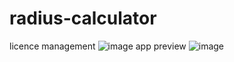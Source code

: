 # radius-calculator

licence management
![image](https://github.com/electro-ebi/radius-calculator/assets/128227791/b578d18e-e49b-44b8-a866-7efe4f130791)
app preview
![image](https://github.com/electro-ebi/radius-calculator/assets/128227791/3a2ccf38-384e-4273-ab2b-7bf8da925772)

